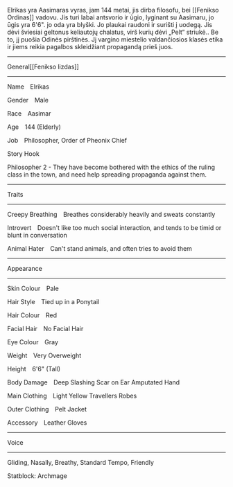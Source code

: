 Elrikas yra Aasimaras vyras, jam 144 metai, jis dirba filosofu, bei [[Fenikso Ordinas]] vadovu. Jis turi labai antsvorio ir ūgio, lyginant su Aasimaru, jo ūgis yra 6'6". jo oda yra blyški. Jo plaukai raudoni ir surišti į uodegą. Jis dėvi šviesiai geltonus keliautojų chalatus, virš kurių dėvi „Pelt“ striukė.. Be to, jį puošia Odinės pirštinės. 
Jį vargino miestelio valdančiosios klasės etika ir jiems reikia pagalbos skleidžiant propagandą prieš juos.

---

General[[Fenikso lizdas]]

---

Name Elrikas

Gender Male

Race Aasimar

Age 144 (Elderly)

Job Philosopher, Order of Pheonix Chief

Story Hook 

Philosopher 2 - They have become bothered with the ethics of the ruling class in the town, and need help spreading propaganda against them.

---

Traits

---

Creepy Breathing Breathes considerably heavily and sweats constantly

Introvert Doesn't like too much social interaction, and tends to be timid or blunt in conversation

Animal Hater Can't stand animals, and often tries to avoid them

---

Appearance

---

Skin Colour Pale

Hair Style Tied up in a Ponytail

Hair Colour Red

Facial Hair No Facial Hair

Eye Colour Gray

Weight Very Overweight

Height 6'6" (Tall)

Body Damage Deep Slashing Scar on Ear
Amputated Hand

Main Clothing Light Yellow Travellers Robes

Outer Clothing Pelt Jacket

Accessory Leather Gloves

---

Voice

---

Gliding, Nasally, Breathy, Standard Tempo, Friendly




Statblock: Archmage